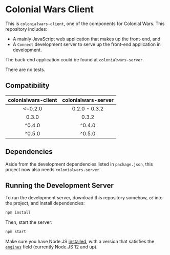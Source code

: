 # Colonial Wars Client
This is ``colonialwars-client``, one of the components for Colonial Wars.
This repository includes:
- A mainly JavaScript web application that makes up the front-end, and
- A ``Connect`` development server to serve up the front-end application
in development.

The back-end application could be found at ``colonialwars-server``.

There are no tests.

## Compatibility
| colonialwars-client | colonialwars-server |
|:-------------------:|:-------------------:|
|       <=0.2.0       |    0.2.0 - 0.3.2    |
|        0.3.0        |        0.3.2        |
|        ^0.4.0       |        ^0.4.0       |
|        ^0.5.0       |        ^0.5.0       |

## Dependencies
Aside from the development dependencies listed in ``package.json``, this project now also
needs ``colonialwars-server`` .

## Running the Development Server
To run the development server, download this repository somehow, ``cd`` into
the project, and install dependencies:
```sh
npm install
```
Then, start the server:
```sh
npm start
```
Make sure you have Node.JS [installed](https://nodejs.org), with a version that satisfies
the [``engines``](https://github.com/Take-Some-Bytes/colonialwars-client/blob/main/package.json#L26)
field (currently Node.JS 12 and up).
